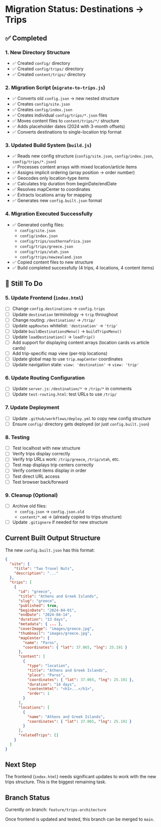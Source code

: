 # Migration Status: Destinations → Trips

## ✅ Completed

### 1. New Directory Structure
- ✅ Created `config/` directory
- ✅ Created `config/trips/` directory
- ✅ Created `content/trips/` directory

### 2. Migration Script (`migrate-to-trips.js`)
- ✅ Converts old `config.json` → new nested structure
- ✅ Creates `config/site.json`
- ✅ Creates `config/index.json`
- ✅ Creates individual `config/trips/*.json` files
- ✅ Moves content files to `content/trips/*/` structure
- ✅ Adds placeholder dates (2024 with 3-month offsets)
- ✅ Converts destinations to single-location trip format

### 3. Updated Build System (`build.js`)
- ✅ Reads new config structure (`config/site.json`, `config/index.json`, `config/trips/*.json`)
- ✅ Processes content arrays with mixed location/article items
- ✅ Assigns implicit ordering (array position → order number)
- ✅ Geocodes only location-type items
- ✅ Calculates trip duration from beginDate/endDate
- ✅ Resolves mapCenter to coordinates
- ✅ Extracts locations array for mapping
- ✅ Generates new `config.built.json` format

### 4. Migration Executed Successfully
- ✅ Generated config files:
  - `config/site.json`
  - `config/index.json`
  - `config/trips/southernafrica.json`
  - `config/trips/greece.json`
  - `config/trips/utah.json`
  - `config/trips/newzealand.json`
- ✅ Copied content files to new structure
- ✅ Build completed successfully (4 trips, 4 locations, 4 content items)

## 🚧 Still To Do

### 5. Update Frontend (`index.html`)
- [ ] Change `config.destinations` → `config.trips`
- [ ] Update `destination` terminology → `trip` throughout
- [ ] Change routing: `/destination/` → `/trip/`
- [ ] Update `appRoutes` whitelist: `'destination'` → `'trip'`
- [ ] Update `buildDestinationsMenu()` → `buildTripsMenu()`
- [ ] Update `loadDestination()` → `loadTrip()`
- [ ] Add support for displaying content arrays (location cards vs article cards)
- [ ] Add trip-specific map view (per-trip locations)
- [ ] Update global map to use `trip.mapCenter` coordinates
- [ ] Update navigation state: `view: 'destination'` → `view: 'trip'`

### 6. Update Routing Configuration
- [ ] Update `server.js`: `/destination/*` → `/trip/*` in comments
- [ ] Update `test-routing.html`: test URLs to use `/trip/`

### 7. Update Deployment
- [ ] Update `.github/workflows/deploy.yml` to copy new config structure
- [ ] Ensure `config/` directory gets deployed (or just `config.built.json`)

### 8. Testing
- [ ] Test localhost with new structure
- [ ] Verify trips display correctly
- [ ] Verify trip URLs work: `/trip/greece`, `/trip/utah`, etc.
- [ ] Test map displays trip centers correctly
- [ ] Verify content items display in order
- [ ] Test direct URL access
- [ ] Test browser back/forward

### 9. Cleanup (Optional)
- [ ] Archive old files:
  - `config.json` → `config.json.old`
  - `content/*.md` → (already copied to trips structure)
- [ ] Update `.gitignore` if needed for new structure

## Current Built Output Structure

The new `config.built.json` has this format:

```json
{
  "site": {
    "title": "Two Travel Nuts",
    "description": "..."
  },
  "trips": [
    {
      "id": "greece",
      "title": "Athens and Greek Islands",
      "slug": "greece",
      "published": true,
      "beginDate": "2024-04-01",
      "endDate": "2024-04-14",
      "duration": "13 days",
      "metadata": { ... },
      "coverImage": "images/greece.jpg",
      "thumbnail": "images/greece.jpg",
      "mapCenter": {
        "name": "Paros",
        "coordinates": { "lat": 37.065, "lng": 25.191 }
      },
      "content": [
        {
          "type": "location",
          "title": "Athens and Greek Islands",
          "place": "Paros",
          "coordinates": { "lat": 37.065, "lng": 25.191 },
          "duration": "14 days",
          "contentHtml": "<h1>...</h1>",
          "order": 1
        }
      ],
      "locations": [
        {
          "name": "Athens and Greek Islands",
          "coordinates": { "lat": 37.065, "lng": 25.191 }
        }
      ],
      "relatedTrips": []
    }
  ]
}
```

## Next Step

The frontend (`index.html`) needs significant updates to work with the new trips structure. This is the biggest remaining task.

## Branch Status

Currently on branch: `feature/trips-architecture`

Once frontend is updated and tested, this branch can be merged to `main`.
